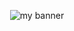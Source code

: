 <p align="center">
<img src="https://user-images.githubusercontent.com/112913493/236632572-3c5b60e8-35e9-436e-a23d-df24858cccff.png" alt="my banner">
 </p>
